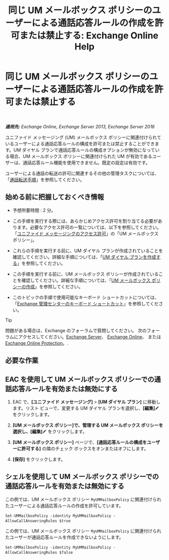 ﻿---
title: '同じ UM メールボックス ポリシーのユーザーによる通話応答ルールの作成を許可または禁止する: Exchange Online Help'
TOCTitle: 同じ UM メールボックス ポリシーのユーザーによる通話応答ルールの作成を許可または禁止する
ms:assetid: e44acaa6-d5a8-41e8-94aa-100be0bd6391
ms:mtpsurl: https://technet.microsoft.com/ja-jp/library/Dd351209(v=EXCHG.150)
ms:contentKeyID: 50555889
ms.date: 05/22/2018
mtps_version: v=EXCHG.150
ms.translationtype: HT
---

# 同じ UM メールボックス ポリシーのユーザーによる通話応答ルールの作成を許可または禁止する

 

_**適用先:** Exchange Online, Exchange Server 2013, Exchange Server 2016_

ユニファイド メッセージング (UM) メールボックス ポリシーに関連付けられているユーザーによる通話応答ルールの構成を許可または禁止することができます。UM ダイヤル プランで通話応答ルールの構成オプションが無効になっている場合、UM メールボックス ポリシーに関連付けられた UM が有効であるユーザーは、通話応答ルール機能を使用できません。既定の設定は有効です。

ユーザーによる通話の転送の許可に関連するその他の管理タスクについては、「[通話転送手順](forwarding-calls-procedures-exchange-2013-help.md)」を参照してください。

## 始める前に把握しておくべき情報

  - 予想所要時間 : 2 分。

  - この手順を実行する際には、あらかじめアクセス許可を割り当てる必要があります。必要なアクセス許可の一覧については、以下を参照してください。「[ユニファイド メッセージングのアクセス許可](unified-messaging-permissions-exchange-2013-help.md)」の「UM メールボックス ポリシー」。

  - これらの手順を実行する前に、UM ダイヤル プランが作成されていることを確認してください。詳細な手順については、「[UM ダイヤル プランを作成する](create-a-um-dial-plan-exchange-2013-help.md)」を参照してください。

  - この手順を実行する前に、UM メールボックス ポリシーが作成されていることを確認してください。詳細な手順については、「[UM メールボックス ポリシーの作成](create-a-um-mailbox-policy-exchange-2013-help.md)」を参照してください。

  - このトピックの手順で使用可能なキーボード ショートカットについては、「[Exchange 管理センターのキーボード ショートカット](keyboard-shortcuts-in-the-exchange-admin-center-exchange-online-protection-help.md)」を参照してください。


> [!TIP]
> 問題がある場合は、Exchange のフォーラムで質問してください。 次のフォーラムにアクセスしてください。<A href="https://go.microsoft.com/fwlink/p/?linkid=60612">Exchange Server</A>、 <A href="https://go.microsoft.com/fwlink/p/?linkid=267542">Exchange Online</A>、 または <A href="https://go.microsoft.com/fwlink/p/?linkid=285351">Exchange Online Protection</A>。.



## 必要な作業

## EAC を使用して UM メールボックス ポリシーでの通話応答ルールを有効または無効にする

1.  EAC で、**\[ユニファイド メッセージング\]** \> **\[UM ダイヤル プラン\]** に移動します。リスト ビューで、変更する UM ダイヤル プランを選択し、**\[編集\]**![編集アイコン](images/Bb124582.6f53ccb2-1f13-4c02-bea0-30690e6ea71d(EXCHG.150).gif "編集アイコン") をクリックします。

2.  **\[UM メールボックス ポリシー\]**で、管理する UM メールボックス ポリシーを選択し、**\[編集\]**![編集アイコン](images/Bb124582.6f53ccb2-1f13-4c02-bea0-30690e6ea71d(EXCHG.150).gif "編集アイコン") をクリックします。

3.  **\[UM メールボックス ポリシー\]** ページで、**\[通話応答ルールの構成をユーザーに許可する\]** の隣のチェック ボックスをオンまたはオフにします。

4.  **\[保存\]** をクリックします。

## シェルを使用して UM メールボックス ポリシーでの通話応答ルールを有効または無効にする

この例では、UM メールボックス ポリシー `MyUMMailboxPolicy` に関連付けられたユーザーによる通話応答ルールの作成を許可しています。

    Set-UMMailboxPolicy -identity MyUMMailboxPolicy -AllowCallAnsweringRules $true

この例では、UM メールボックス ポリシー `MyUMMailboxPolicy` に関連付けられたユーザーが通話応答ルールを作成できないようにします。

    Set-UMMailboxPolicy -identity MyUMMailboxPolicy -AllowCallAnsweringRules $false

